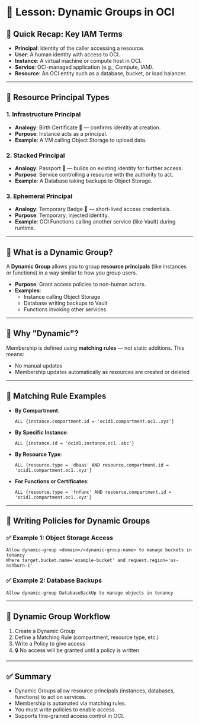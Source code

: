 # 📘 Lesson: Dynamic Groups in OCI


## 🔁 Quick Recap: Key IAM Terms

- **Principal**: Identity of the caller accessing a resource.
- **User**: A human identity with access to OCI.
- **Instance**: A virtual machine or compute host in OCI.
- **Service**: OCI-managed application (e.g., Compute, IAM).
- **Resource**: An OCI entity such as a database, bucket, or load balancer.

---

## 🧱 Resource Principal Types

### 1. Infrastructure Principal
- **Analogy**: Birth Certificate 🧾 — confirms identity at creation.
- **Purpose**: Instance acts as a principal.
- **Example**: A VM calling Object Storage to upload data.

### 2. Stacked Principal
- **Analogy**: Passport 📘 — builds on existing identity for further access.
- **Purpose**: Service controlling a resource with the authority to act.
- **Example**: A Database taking backups to Object Storage.

### 3. Ephemeral Principal
- **Analogy**: Temporary Badge 🪪 — short-lived access credentials.
- **Purpose**: Temporary, injected identity.
- **Example**: OCI Functions calling another service (like Vault) during runtime.

---

## 🧠 What is a Dynamic Group?

A **Dynamic Group** allows you to group **resource principals** (like instances or functions) in a way similar to how you group users.

- **Purpose**: Grant access policies to non-human actors.
- **Examples**:
  - Instance calling Object Storage
  - Database writing backups to Vault
  - Functions invoking other services

---

## 🔄 Why "Dynamic"?

Membership is defined using **matching rules** — not static additions. This means:

- No manual updates
- Membership updates automatically as resources are created or deleted

---

## 🧪 Matching Rule Examples

- **By Compartment**:
  ```plaintext
  ALL {instance.compartment.id = 'ocid1.compartment.oc1..xyz'}
  ```

- **By Specific Instance**:
  ```plaintext
  ALL {instance.id = 'ocid1.instance.oc1..abc'}
  ```

- **By Resource Type**:
  ```plaintext
  ALL {resource.type = 'dbaas' AND resource.compartment.id = 'ocid1.compartment.oc1..xyz'}
  ```

- **For Functions or Certificates**:
  ```plaintext
  ALL {resource.type = 'fnfunc' AND resource.compartment.id = 'ocid1.compartment.oc1..xyz'}
  ```

---

## 🔐 Writing Policies for Dynamic Groups

### ✅ Example 1: Object Storage Access
```plaintext
Allow dynamic-group <domain>/<dynamic-group-name> to manage buckets in tenancy
Where target.bucket.name='example-bucket' and request.region='us-ashburn-1'
```

### ✅ Example 2: Database Backups
```plaintext
Allow dynamic-group DatabaseBackUp to manage objects in tenancy
```

---

## 📌 Dynamic Group Workflow
1. Create a Dynamic Group
2. Define a Matching Rule (compartment, resource type, etc.)
3. Write a Policy to give access
4. 🔒 No access will be granted until a policy is written

---

## ✅ Summary
- Dynamic Groups allow resource principals (instances, databases, functions) to act on services.
- Membership is automated via matching rules.
- You must write policies to enable access.
- Supports fine-grained access control in OCI.
